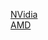 [NVidia](https://github.com/JonZeolla/Presentation_Materials/blob/master/2015-09-24_SteelCityInfoSec_Password-Cracking/.Storage/cudaHashcat-1.37.7z)  
[AMD](https://github.com/JonZeolla/Presentation_Materials/blob/master/2015-09-24_SteelCityInfoSec_Password-Cracking/.Storage/oclHashcat-1.37.7z)
